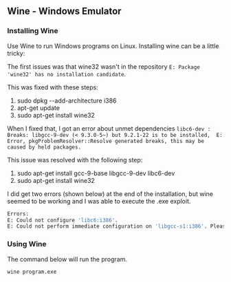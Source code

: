 ## Wine - Windows Emulator

### Installing Wine

Use Wine to run Windows programs on Linux.  Installing wine can be a little tricky:

The first issues was that wine32 wasn't in the repository `E: Package  'wine32' has no installation candidate`.  

This was fixed with these  steps:

1. sudo dpkg --add-architecture i386
2. apt-get update
3. sudo apt-get install wine32

When I fixed that, I got an error about unmet dependencies  `libc6-dev : Breaks: libgcc-9-dev (< 9.3.0-5~) but 9.2.1-22 is to be installed,  E: Error, pkgProblemResolver::Resolve generated breaks, this may be  caused by held packages.`   

This issue was resolved with the following  step:

1. sudo apt-get install gcc-9-base libgcc-9-dev libc6-dev
2. sudo apt-get install wine32

 I did get two errors (shown below) at the end of the installation, but  wine seemed to be working and I was able to execute the .exe exploit. 

```bash
Errors:
E: Could not configure 'libc6:i386'.
E: Could not perform immediate configuration on 'libgcc-s1:i386'. Please see man 5 apt.conf under APT::Immediate-Configure for details. (2)` 	
```

### Using Wine

The command below will run the program.

```bash
wine program.exe
```

